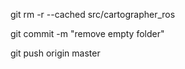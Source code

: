 git rm -r --cached src/cartographer_ros

git commit -m "remove empty folder"

git push origin master


